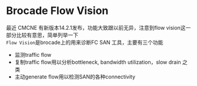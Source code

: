 # Brocade Flow Vision
最近 CMCNE 有新版本14.2.1发布，功能大致跟以前无异，注意到flow vision这一部分比较有意思，简单列举一下  
`Flow Vision`是brocade上的用来诊断FC SAN 工具，主要有三个功能
- 监测traffic flow
- 复制traffic flow用以分析bottleneck, bandwidth utilization，slow drain 之类
- 主动generate flow用以检测SAN的各种connectivity



